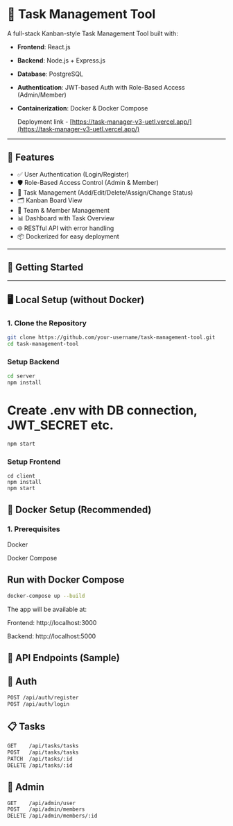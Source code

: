 # 🧠 Task Management Tool

A full-stack Kanban-style Task Management Tool built with:

- **Frontend**: React.js
- **Backend**: Node.js + Express.js
- **Database**: PostgreSQL
- **Authentication**: JWT-based Auth with Role-Based Access (Admin/Member)
- **Containerization**: Docker & Docker Compose

  Deployment link - [https://task-manager-v3-uetl.vercel.app/](https://task-manager-v3-uetl.vercel.app/)

---

## 🔧 Features

- ✅ User Authentication (Login/Register)
- 🛡️ Role-Based Access Control (Admin & Member)
- 📌 Task Management (Add/Edit/Delete/Assign/Change Status)
- 🗂️ Kanban Board View
- 👥 Team & Member Management
- 📊 Dashboard with Task Overview
- 🌐 RESTful API with error handling
- 📦 Dockerized for easy deployment

---

## 🚀 Getting Started
---

## 🖥️ Local Setup (without Docker)

### 1. Clone the Repository

```bash
git clone https://github.com/your-username/task-management-tool.git
cd task-management-tool
```
### Setup Backend
```bash
cd server
npm install
```
# Create .env with DB connection, JWT_SECRET etc.
```bash
npm start
```
### Setup Frontend
```
cd client
npm install
npm start
```
## 🐳 Docker Setup (Recommended)
### 1. Prerequisites
Docker

Docker Compose

## Run with Docker Compose
```bash
docker-compose up --build
```
The app will be available at:

Frontend: http://localhost:3000

Backend: http://localhost:5000

## 🧪 API Endpoints (Sample)
## 🔐 Auth
```bash
POST /api/auth/register
POST /api/auth/login
```
## 📋 Tasks
```bash
GET    /api/tasks/tasks
POST   /api/tasks/tasks
PATCH  /api/tasks/:id
DELETE /api/tasks/:id
```
## 👥 Admin
```bash
GET    /api/admin/user
POST   /api/admin/members
DELETE /api/admin/members/:id
```

